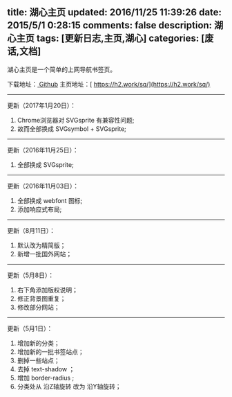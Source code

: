title: 湖心主页
updated: 2016/11/25 11:39:26
date: 2015/5/1 0:28:15 
comments: false
description: 湖心主页
tags: [更新日志,主页,湖心]
categories: [废话,文档]
---

湖心主页是一个简单的上网导航书签页。

下载地址：[<i class="hx-github"></i> Github](https://github.com/hz2/page) 
主页地址：[<i class="hx-home"></i> https://h2.work/sq/](https://h2.work/sq/)

<!--more-->

---

更新（2017年1月20日）：
1. Chrome浏览器对 SVGsprite 有兼容性问题;
2. 故而全部换成 SVGsymbol + SVGsprite;
---

更新（2016年11月25日）：
1. 全部换成 SVGsprite;

---

更新（2016年11月03日）：
1. 全部换成 webfont 图标;
2. 添加响应式布局;

---

更新（8月11日）：
1. 默认改为精简版；
2. 新增一批国外网站；

---

更新（5月8日）：
1. 右下角添加版权说明；
2. 修正背景图重复；
3. 修改部分网站；

---

更新（5月1日）：
1. 增加新的分类；
2. 增加新的一批书签站点；
3. 删掉一些站点；
4. 去掉 text-shadow ；
5. 增加 border-radius ;
6. 分类处从 沿Z轴旋转 改为 沿Y轴旋转；

